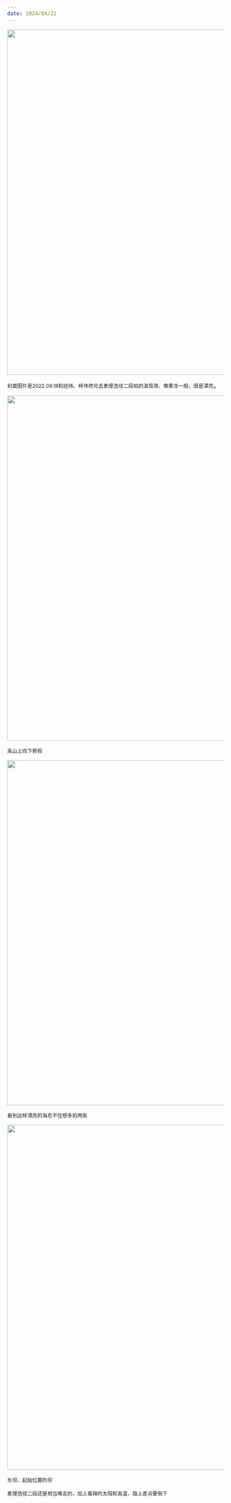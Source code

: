 ```yaml
---
date: 2024/04/22
---
```

<img src="https://cdn.jsdelivr.net/gh/lifeiny/imageField/plog/mailihaojing6_1.jpg" width="800" />

<small>封面图片是2022.09.18和经纬、梓伟师兄去麦理浩径二段拍的浪茄湾，像果冻一般，很是漂亮</small>。

<img src="https://cdn.jsdelivr.net/gh/lifeiny/imageField/plog/mailihaojing6_3.jpg" width="800" />

<small>高山上向下俯视</small>

<img src="https://cdn.jsdelivr.net/gh/lifeiny/imageField/plog/mailihaojing6_2.jpg" width="800" />

<small>看到这样漂亮的海忍不住想多拍两张</small>

<img src="https://cdn.jsdelivr.net/gh/lifeiny/imageField/plog/mailihaojing6_4.jpg" width="800" />

<small>东坝，起始位置的坝</small>

<small>麦理浩径二段还是相当难走的，加上毒辣的太阳和高温，路上差点要倒下</small>
